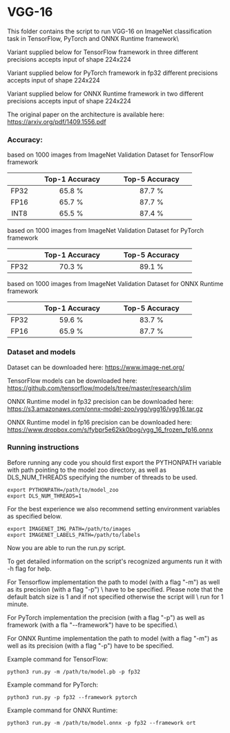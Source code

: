 # VGG-16


This folder contains the script to run VGG-16 on ImageNet classification task in TensorFlow, PyTorch and ONNX Runtime framework\

Variant supplied below for TensorFlow framework in three different precisions accepts input of shape 224x224

Variant supplied below for PyTorch framework in fp32 different precisions accepts input of shape 224x224

Variant supplied below for ONNX Runtime framework in two different precisions accepts input of shape 224x224

The original paper on the architecture is available here: https://arxiv.org/pdf/1409.1556.pdf


### Accuracy:

based on 1000 images from ImageNet Validation Dataset for TensorFlow framework

|   | &nbsp;&nbsp;&nbsp;&nbsp; Top-1 Accuracy&nbsp;&nbsp;&nbsp;&nbsp;  |&nbsp;&nbsp;&nbsp;&nbsp; Top-5 Accuracy &nbsp;&nbsp;&nbsp;&nbsp; |
|:---:|:---:|:---:|
| FP32  | 65.8 %  | 87.7 %  |
| FP16  | 65.7 %  | 87.7 %  |
| INT8  | 65.5 %  | 87.4 %  |

based on 1000 images from ImageNet Validation Dataset for PyTorch framework

|   | &nbsp;&nbsp;&nbsp;&nbsp; Top-1 Accuracy&nbsp;&nbsp;&nbsp;&nbsp;  |&nbsp;&nbsp;&nbsp;&nbsp; Top-5 Accuracy &nbsp;&nbsp;&nbsp;&nbsp; |
|:---:|:---:|:---:|
| FP32  | 70.3 %  | 89.1 %  |

based on 1000 images from ImageNet Validation Dataset for ONNX Runtime framework

|   | &nbsp;&nbsp;&nbsp;&nbsp; Top-1 Accuracy&nbsp;&nbsp;&nbsp;&nbsp;  |&nbsp;&nbsp;&nbsp;&nbsp; Top-5 Accuracy &nbsp;&nbsp;&nbsp;&nbsp; |
|:---:|:---:|:---:|
| FP32  | 59.6 %  |  83.7 %  |
| FP16  | 65.9 %  |  87.7 %  |

### Dataset and models

Dataset can be downloaded here: https://www.image-net.org/

TensorFlow models can be downloaded here: https://github.com/tensorflow/models/tree/master/research/slim

ONNX Runtime model in fp32 precision can be downloaded here: https://s3.amazonaws.com/onnx-model-zoo/vgg/vgg16/vgg16.tar.gz

ONNX Runtime model in fp16 precision can be downloaded here: https://www.dropbox.com/s/fybpr5e62kk0bog/vgg_16_frozen_fp16.onnx

### Running instructions

Before running any code you should first export the PYTHONPATH variable with path pointing to the model zoo directory,
as well as DLS_NUM_THREADS specifying the number of threads to be used.

```
export PYTHONPATH=/path/to/model_zoo
export DLS_NUM_THREADS=1
```

For the best experience we also recommend setting environment variables as specified below.

```
export IMAGENET_IMG_PATH=/path/to/images
export IMAGENET_LABELS_PATH=/path/to/labels
```

Now you are able to run the run.py script. 

To get detailed information on the script's recognized arguments run it with -h flag for help.

For Tensorflow implementation the path to model (with a flag "-m") as well as its precision (with a flag "-p") \ 
have to be specified. Please note that the default batch size is 1 and if not specified otherwise the script will \ 
run for 1 minute.

For PyTorch implementation the precision (with a flag "-p") as well as framework (with a fla "--framework") have to be specified.\

For ONNX Runtime implementation the path to model (with a flag "-m") as well as its precision (with a flag "-p") have to be specified.

Example command for TensorFlow: 

```
python3 run.py -m /path/to/model.pb -p fp32
```

Example command for PyTorch:

```
python3 run.py -p fp32 --framework pytorch
```

Example command for ONNX Runtime: 

```
python3 run.py -m /path/to/model.onnx -p fp32 --framework ort
```
